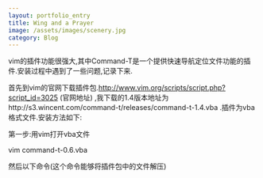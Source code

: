 ```yaml
---
layout: portfolio_entry
title: Wing and a Prayer
image: /assets/images/scenery.jpg
category: Blog
---
```

vim的插件功能很强大,其中Command-T是一个提供快速导航定位文件功能的插件.安装过程中遇到了一些问题,记录下来.

首先到vim的官网下载插件包.http://www.vim.org/scripts/script.php?script_id=3025 (官网地址) ,我下载的1.4版本地址为http://s3.wincent.com/command-t/releases/command-t-1.4.vba .插件为vba格式文件.安装方法如下:

第一步:用vim打开vba文件

vim command-t-0.6.vba
<!--splitline-->
然后以下命令(这个命令能够将插件包中的文件解压)
